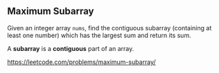## Maximum Subarray ##

Given an integer array `nums`, find the contiguous subarray (containing at least one number) which has the largest sum and return its sum.

A **subarray** is a **contiguous** part of an array.

https://leetcode.com/problems/maximum-subarray/
